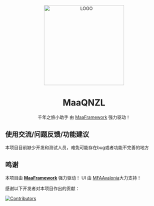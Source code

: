 <!-- markdownlint-disable MD033 MD041 -->

<div align="center">

<img alt="LOGO" src="https://cdn.jsdelivr.net/gh/MaaAssistantArknights/design@main/logo/maa-logo_512x512.png" width="256" height="256" />

# MaaQNZL

千年之旅小助手
由 [MaaFramework](https://github.com/MaaXYZ/MaaFramework) 强力驱动！

</div>

## 使用交流/问题反馈/功能建议

本项目目前缺少开发和测试人员，难免可能存在bug或者功能不完善的地方

## 鸣谢

本项目由 **[MaaFramework](https://github.com/MaaXYZ/MaaFramework)** 强力驱动！
UI 由 [MFAAvalonia](https://github.com/SweetSmellFox/MFAAvalonia)大力支持！

感谢以下开发者对本项目作出的贡献：

[![Contributors](https://contrib.rocks/image?repo=chenxing-ye/MaaQNZL&max=1000)](https://github.com/chenxing-ye/MaaQNZL/graphs/contributors)
